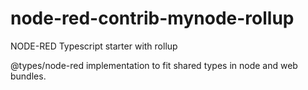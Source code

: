 # node-red-contrib-mynode-rollup
NODE-RED Typescript starter with rollup

@types/node-red implementation to fit shared types in node and web bundles.